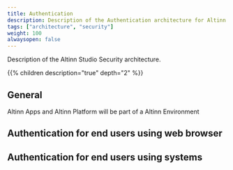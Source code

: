 ```yaml
---
title: Authentication
description: Description of the Authentication architecture for Altinn Apps
tags: ["architecture", "security"]
weight: 100
alwaysopen: false
---
```


Description of the Altinn Studio Security architecture.

{{% children description="true" depth="2" %}}



## General 
Altinn Apps and Altinn Platform will be part of a Altinn Environment

## Authentication for end users using web browser


## Authentication for end users using systems





